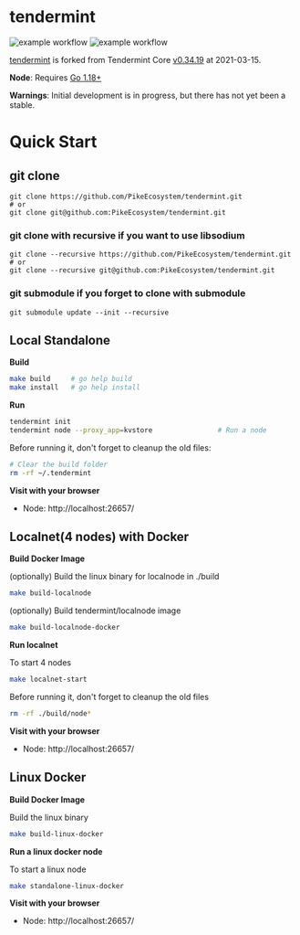 # tendermint

![example workflow](https://github.com/PikeEcosystem/tendermint/actions/workflows/build.yml/badge.svg)
![example workflow](https://github.com/PikeEcosystem/tendermint/actions/workflows/coverage.yml/badge.svg)

[tendermint](docs/en/01-overview.md "tendermint: A Fast, Secure Consensus Layer for The Blockchain of New Token Economy")
is forked from Tendermint Core [v0.34.19](https://github.com/tendermint/tendermint/tree/v0.34.19) at 2021-03-15.

**Node**: Requires [Go 1.18+](https://golang.org/dl/)

**Warnings**: Initial development is in progress, but there has not yet been a stable.

[](docs/en/01-overview.md)

# Quick Start

## git clone

```shell
git clone https://github.com/PikeEcosystem/tendermint.git
# or
git clone git@github.com:PikeEcosystem/tendermint.git
```

### git clone with recursive if you want to use libsodium

```shell
git clone --recursive https://github.com/PikeEcosystem/tendermint.git
# or
git clone --recursive git@github.com:PikeEcosystem/tendermint.git
```

### git submodule if you forget to clone with submodule

```shell
git submodule update --init --recursive
```

## Local Standalone

**Build**

```sh
make build     # go help build
make install   # go help install
```

**Run**

```sh
tendermint init
tendermint node --proxy_app=kvstore                # Run a node
```

Before running it, don't forget to cleanup the old files:

```sh
# Clear the build folder
rm -rf ~/.tendermint
```

**Visit with your browser**

- Node: http://localhost:26657/

## Localnet(4 nodes) with Docker

**Build Docker Image**

(optionally) Build the linux binary for localnode in ./build

```sh
make build-localnode
```

(optionally) Build tendermint/localnode image

```sh
make build-localnode-docker
```

**Run localnet**

To start 4 nodes

```sh
make localnet-start
```

Before running it, don't forget to cleanup the old files

```sh
rm -rf ./build/node*
```

**Visit with your browser**

- Node: http://localhost:26657/

## Linux Docker

**Build Docker Image**

Build the linux binary

```sh
make build-linux-docker
```

**Run a linux docker node**

To start a linux node

```sh
make standalone-linux-docker
```

**Visit with your browser**

- Node: http://localhost:26657/
